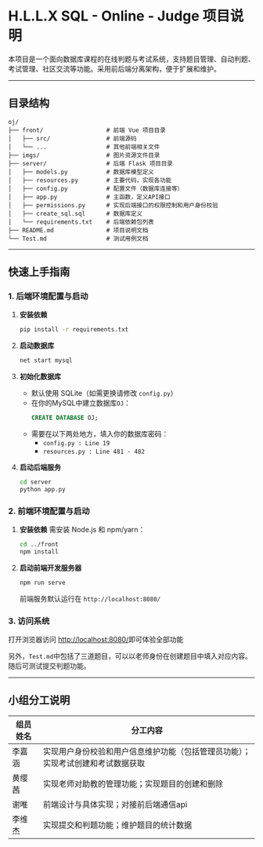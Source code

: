 # H.L.L.X SQL - Online - Judge 项目说明

本项目是一个面向数据库课程的在线判题与考试系统，支持题目管理、自动判题、考试管理、社区交流等功能。采用前后端分离架构，便于扩展和维护。

---

## 目录结构

```
oj/
├── front/                  # 前端 Vue 项目目录
│   ├── src/                # 前端源码
│   └── ...                 # 其他前端相关文件
├── imgs/                   # 图片资源文件目录
├── server/                 # 后端 Flask 项目目录
│   ├── models.py           # 数据库模型定义
│   ├── resources.py        # 主要代码，实现各功能
│   ├── config.py           # 配置文件（数据库连接等）
│   ├── app.py              # 主函数，定义API接口
│   ├── permissions.py      # 实现后端接口的权限控制和用户身份校验
│   ├── create_sql.sql      # 数据库定义
│   └── requirements.txt    # 后端依赖包列表
├── README.md               # 项目说明文档
└── Test.md                 # 测试用例文档
```

---

## 快速上手指南

### 1. 后端环境配置与启动

1. **安装依赖**
   ```bash
   pip install -r requirements.txt
   ```

2. **启动数据库**
   ```bash
   net start mysql
   ```

3. **初始化数据库**
   - 默认使用 SQLite（如需更换请修改 `config.py`）
   - 在你的MySQL中建立数据库`OJ`：
        ```sql
        CREATE DATABASE OJ;
        ```
   - 需要在以下两处地方，填入你的数据库密码：
      - `config.py : Line 19`
      - `resources.py : Line 481 - 482`

4. **启动后端服务**
   ```bash
   cd server
   python app.py
   ```

### 2. 前端环境配置与启动

1. **安装依赖**
   需安装 Node.js 和 npm/yarn：
   ```bash
   cd ../front
   npm install
   ```
2. **启动前端开发服务器**
   ```bash
   npm run serve
   ```
   前端服务默认运行在 `http://localhost:8080/`

### 3. 访问系统

打开浏览器访问 [http://localhost:8080/](http://localhost:8080/)即可体验全部功能

另外，`Test.md`中包括了三道题目，可以以老师身份在创建题目中填入对应内容。随后可测试提交判题功能。

---

## 小组分工说明

| 组员姓名 | 分工内容                               |
|----------|--------------------------------------|
| 李嘉涵   | 实现用户身份校验和用户信息维护功能（包括管理员功能）；实现考试创建和考试数据获取     |
| 黄缨茜   | 实现老师对助教的管理功能；实现题目的创建和删除|
| 谢唯     | 前端设计与具体实现；对接前后端通信api  |
| 李维杰   | 实现提交和判题功能；维护题目的统计数据      |
